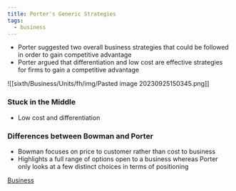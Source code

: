 ```yaml
---
title: Porter's Generic Strategies
tags:
  - business
---
```

- Porter suggested two overall business strategies that could be followed in order to gain competitive advantage
- Porter argued that differentiation and low cost are effective strategies for firms to gain a competitive advantage

![[sixth/Business/Units/fh/img/Pasted image 20230925150345.png]]


### Stuck in the Middle

- Low cost and differentiation

### Differences between Bowman and Porter

- Bowman focuses on price to customer rather than cost to business
- Highlights a full range of options open to a business whereas Porter only looks at a few distinct choices in terms of positioning



[Business](/Business)